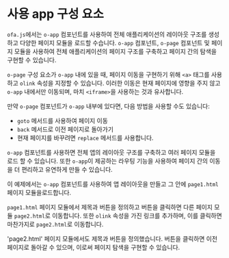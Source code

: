 <template is="exm-article">
<a href="../../publics/examples/use-app/demo.html" preview></a>
<a href="../../publics/examples/use-app/page1.html" main></a>
<a href="../../publics/examples/use-app/page2.html"></a>
</template>

# 사용 app 구성 요소

`ofa.js`에서는 `o-app` 컴포넌트를 사용하여 전체 애플리케이션의 레이아웃 구조를 생성하고 다양한 페이지 모듈을 로드할 수습니다. `o-app` 컴포넌트, `o-page` 컴포넌트 및 페이지 모듈을 사용하여 전체 애플리케이션의 페이지 구조를 구축하고 페이지 간의 탐색을 구현할 수 있습니다.

`o-page` 구성 요소가 `o-app` 내에 있을 때, 페이지 이동을 구현하기 위해 `<a>` 태그를 사용하고 `olink` 속성을 지정할 수 있습니다. 이러한 이동은 현재 페이지에 영향을 주지 않고 `o-app` 내에서만 이동되며, 마치 `<iframe>`을 사용하는 것과 유사합니다.

만약 `o-page` 컴포넌트가 `o-app` 내부에 있다면, 다음 방법을 사용할 수도 있습니다:
- `goto` 메서드를 사용하여 페이지 이동
- `back` 메서드로 이전 페이지로 돌아가기
- 현재 페이지를 바꾸려면 `replace` 메서드를 사용합니다.

`o-app` 컴포넌트를 사용하면 전체 앱의 레이아웃 구조를 구축하고 여러 페이지 모듈을 로드 할 수 있습니다. 또한 `o-app`이 제공하는 라우팅 기능을 사용하여 페이지 간의 이동을 더 편리하고 유연하게 만들 수 있습니다.

이 예제에서는 `o-app` 컴포넌트를 사용하여 앱 레이아웃을 만들고 그 안에 `page1.html` 페이지 모듈을로드합니다.

`page1.html` 페이지 모듈에서 제목과 버튼을 정의하고 버튼을 클릭하면 다른 페이지 모듈 `page2.html`로 이동합니다. 또한 `olink` 속성을 가진 링크를 추가하며, 이를 클릭하면 마찬가지로 `page2.html`로 이동합니다.

'page2.html' 페이지 모듈에서도 제목과 버튼을 정의했습니다. 버튼을 클릭하면 이전 페이지로 돌아갈 수 있으며, 이로써 페이지 탐색을 구현할 수 있습니다.
